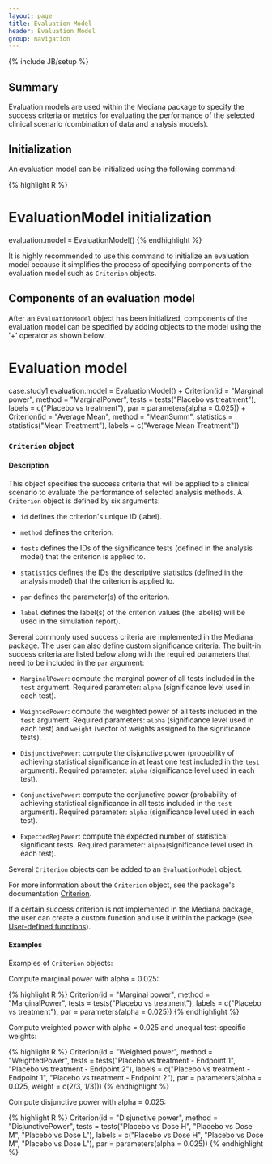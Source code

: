 ```yaml
---
layout: page
title: Evaluation Model
header: Evaluation Model
group: navigation
---
```

{% include JB/setup %}

## Summary

Evaluation models are used within the Mediana package to specify the success criteria or metrics for evaluating the performance of the selected clinical scenario (combination of data and analysis models).

## Initialization

An evaluation model can be initialized using the following command:

{% highlight R %}
# EvaluationModel initialization
evaluation.model = EvaluationModel()
{% endhighlight %}

It is highly recommended to use this command to initialize an evaluation model because it simplifies the process of specifying components of the evaluation model such as `Criterion` objects. 

## Components of an evaluation model

After an `EvaluationModel` object has been initialized, components of the evaluation model can be specified by adding objects to the model using the '+' operator as shown below.

# Evaluation model
case.study1.evaluation.model = EvaluationModel() +
  Criterion(id = "Marginal power",
            method = "MarginalPower",
            tests = tests("Placebo vs treatment"),
            labels = c("Placebo vs treatment"),
            par = parameters(alpha = 0.025))  +
  Criterion(id = "Average Mean",
            method = "MeanSumm",
            statistics = statistics("Mean Treatment"),
            labels = c("Average Mean Treatment"))

### `Criterion` object

#### Description

This object specifies the success criteria that will be applied to a clinical scenario to evaluate the performance of selected analysis methods. A `Criterion` object is defined by six arguments:

- `id` defines the criterion's unique ID (label). 

- `method` defines the criterion.

- `tests` defines the IDs of the significance tests (defined in the analysis model) that the criterion is applied to.

- `statistics` defines the IDs the descriptive statistics (defined in the analysis model) that the criterion is applied to. 

- `par` defines the parameter(s) of the criterion.

- `label` defines the label(s) of the criterion values (the label(s) will be used in the simulation report).

Several commonly used success criteria are implemented in the Mediana package. The user can also define custom significance criteria. The built-in success criteria are listed below along with the required parameters that need to be included in the `par` argument:

- `MarginalPower`: compute the marginal power of all tests included in the `test` argument. Required parameter: `alpha` (significance level used in each test).

- `WeightedPower`: compute the weighted power of all tests included in the `test` argument. Required parameters: `alpha` (significance level used in each test) and `weight` (vector of weights assigned to the significance tests).

- `DisjunctivePower`: compute the disjunctive power (probability of achieving statistical significance in at least one test included in the `test` argument). Required parameter: `alpha` (significance level used in each test).

- `ConjunctivePower`: compute the conjunctive power (probability of achieving statistical significance in all tests included in the `test` argument). Required parameter: `alpha` (significance level used in each test).

- `ExpectedRejPower`: compute the expected number of statistical significant tests. Required parameter: `alpha`(significance level used in each test).

Several `Criterion` objects can be added to an `EvaluationModel` object.

For more information about the `Criterion` object, see the package's documentation [Criterion](https://cran.r-project.org/web/packages/Mediana/Mediana.pdf).

If a certain success criterion is not implemented in the Mediana package, the user can create a custom function and use it within the package (see [User-defined functions](CustomFunctions.html#User-definedfunctionsforEvaluationModel)).

#### Examples

Examples of `Criterion` objects:

Compute marginal power with alpha = 0.025:

{% highlight R %}
Criterion(id = "Marginal power",
          method = "MarginalPower",
          tests = tests("Placebo vs treatment"),
          labels = c("Placebo vs treatment"),
          par = parameters(alpha = 0.025))
{% endhighlight %}

Compute weighted power with alpha = 0.025 and unequal test-specific weights:

{% highlight R %}
Criterion(id = "Weighted power",
          method = "WeightedPower",
          tests = tests("Placebo vs treatment - Endpoint 1",
                        "Placebo vs treatment - Endpoint 2"),
          labels = c("Placebo vs treatment - Endpoint 1",
                     "Placebo vs treatment - Endpoint 2"),
          par = parameters(alpha = 0.025,
                           weight = c(2/3, 1/3)))
{% endhighlight %}

Compute disjunctive power with alpha = 0.025:

{% highlight R %}
Criterion(id = "Disjunctive power",
          method = "DisjunctivePower",
          tests = tests("Placebo vs Dose H",
                        "Placebo vs Dose M",
                        "Placebo vs Dose L"),
          labels = c("Placebo vs Dose H",
                     "Placebo vs Dose M",
                     "Placebo vs Dose L"),
          par = parameters(alpha = 0.025))
{% endhighlight %}

